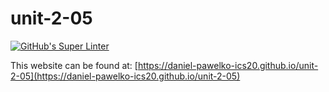# unit-2-05
[![GitHub's Super Linter](https://github.com/daniel-pawelko-ics20/unit-2-05/workflows/GitHub's%20Super%20Linter/badge.svg)](https://github.com/daniel-pawelko-ics20/unit-2-05/actions)



This website can be found at: [https://daniel-pawelko-ics20.github.io/unit-2-05](https://daniel-pawelko-ics20.github.io/unit-2-05)